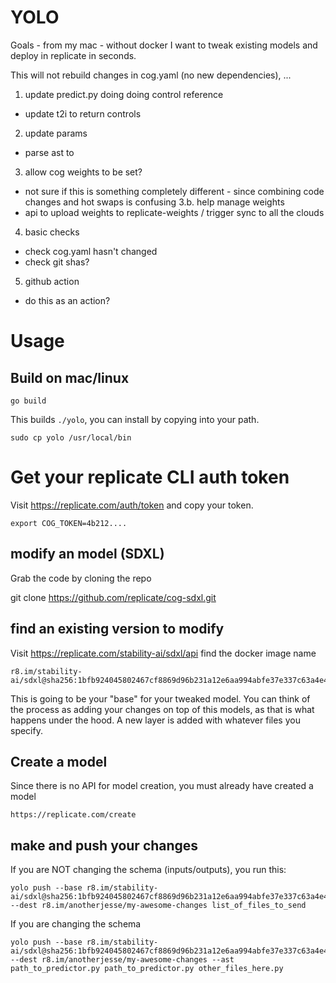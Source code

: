 # YOLO

Goals - from my mac - without docker I want to tweak existing models and deploy in replicate in seconds.

This will not rebuild changes in cog.yaml (no new dependencies), ...

1. update predict.py doing doing control reference
 - update t2i to return controls
2. update params
 - parse ast to 
3. allow cog weights to be set?
 - not sure if this is something completely different - since combining code changes and hot swaps is confusing
3.b. help manage weights
 - api to upload weights to replicate-weights / trigger sync to all the clouds
4. basic checks
 - check cog.yaml hasn't changed
 - check git shas?
5. github action
 - do this as an action?

# Usage

## Build on mac/linux

    go build

This builds `./yolo`, you can install by copying into your path.

    sudo cp yolo /usr/local/bin

# Get your replicate CLI auth token

Visit https://replicate.com/auth/token and copy your token.

    export COG_TOKEN=4b212....

## modify an model (SDXL)

Grab the code by cloning the repo

   git clone https://github.com/replicate/cog-sdxl.git

## find an existing version to modify

Visit https://replicate.com/stability-ai/sdxl/api find the docker image name

    r8.im/stability-ai/sdxl@sha256:1bfb924045802467cf8869d96b231a12e6aa994abfe37e337c63a4e49a8c6c41

This is going to be your "base" for your tweaked model.  You can think 
of the process as adding your changes on top of this models, as that is
what happens under the hood.  A new layer is added with whatever files
you specify.

## Create a model

Since there is no API for model creation, you must already have created a model

    https://replicate.com/create

## make and push your changes

If you are NOT changing the schema (inputs/outputs), you run this:

    yolo push --base r8.im/stability-ai/sdxl@sha256:1bfb924045802467cf8869d96b231a12e6aa994abfe37e337c63a4e49a8c6c41 --dest r8.im/anotherjesse/my-awesome-changes list_of_files_to_send

If you are changing the schema

    yolo push --base r8.im/stability-ai/sdxl@sha256:1bfb924045802467cf8869d96b231a12e6aa994abfe37e337c63a4e49a8c6c41 --dest r8.im/anotherjesse/my-awesome-changes --ast path_to_predictor.py path_to_predictor.py other_files_here.py



